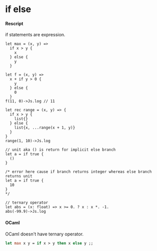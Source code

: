 # if else

#### Rescript
if statements are expression.
```reasonml
let max = (x, y) =>
  if x > y {
    x
  } else {
    y
  }

let f = (x, y) =>
  x + if y > 0 {
    y
  } else {
    0
  }
f(11, 0)->Js.log // 11

let rec range = (x, y) => {
  if x > y {
    list{}
  } else {
    list{x, ...range(x + 1, y)}
  }
}
range(1, 10)->Js.log

// unit aka () is return for implicit else branch
let a = if true {
  ()
}
```

```reasonml
/* error here cause if branch returns integer whereas else branch returns unit
let a = if true {
  10
}
*/
```

```reasonml
// ternary operator
let abs = (x: float) => x >= 0. ? x : x *. -1.
abs(-99.9)->Js.log
```

#### OCaml
OCaml doesn't have ternary operator.
```OCaml
let max x y = if x > y then x else y ;;
```
